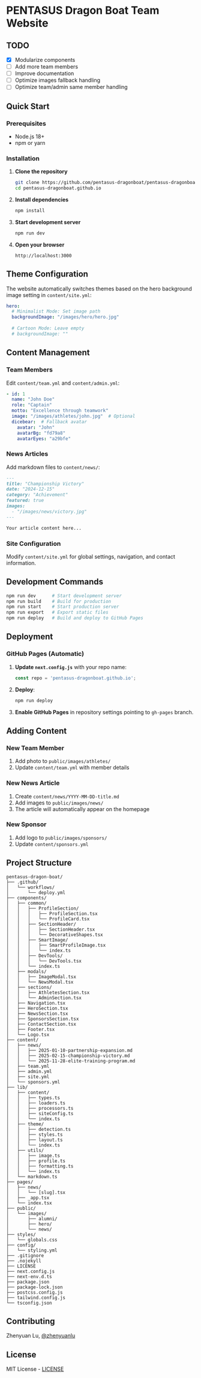 # PENTASUS Dragon Boat Team Website


## TODO
- [x] Modularize components
- [ ] Add more team members
- [ ] Improve documentation
- [ ] Optimize images fallback handling
- [ ] Optimize team/admin same member handling

## Quick Start

### Prerequisites

- Node.js 18+ 
- npm or yarn

### Installation

1. **Clone the repository**
   ```bash
   git clone https://github.com/pentasus-dragonboat/pentasus-dragonboat.github.io.git
   cd pentasus-dragonboat.github.io
   ```

2. **Install dependencies**
   ```bash
   npm install
   ```

3. **Start development server**
   ```bash
   npm run dev
   ```

4. **Open your browser**
   ```
   http://localhost:3000
   ```

## Theme Configuration

The website automatically switches themes based on the hero background image setting in `content/site.yml`:

```yaml
hero:
  # Minimalist Mode: Set image path
  backgroundImage: "/images/hero/hero.jpg"
  
  # Cartoon Mode: Leave empty
  # backgroundImage: ""
```

## Content Management

### Team Members
Edit `content/team.yml` and `content/admin.yml`:
```yaml
- id: 1
  name: "John Doe"
  role: "Captain"
  motto: "Excellence through teamwork"
  image: "/images/athletes/john.jpg"  # Optional
  dicebear:  # Fallback avatar
    avatar: "John"
    avatarBg: "fd79a8"
    avatarEyes: "a29bfe"
```

### News Articles
Add markdown files to `content/news/`:
```markdown
---
title: "Championship Victory"
date: "2024-12-15"
category: "Achievement"
featured: true
images:
  - "/images/news/victory.jpg"
---

Your article content here...
```

### Site Configuration
Modify `content/site.yml` for global settings, navigation, and contact information.

## Development Commands

```bash
npm run dev      # Start development server
npm run build    # Build for production
npm run start    # Start production server
npm run export   # Export static files
npm run deploy   # Build and deploy to GitHub Pages
```

## Deployment

### GitHub Pages (Automatic)

1. **Update `next.config.js`** with your repo name:
   ```js
   const repo = 'pentasus-dragonboat.github.io';
   ```

2. **Deploy**:
   ```bash
   npm run deploy
   ```

3. **Enable GitHub Pages** in repository settings pointing to `gh-pages` branch.


## Adding Content

### New Team Member
1. Add photo to `public/images/athletes/`
2. Update `content/team.yml` with member details

### New News Article
1. Create `content/news/YYYY-MM-DD-title.md`
2. Add images to `public/images/news/`
3. The article will automatically appear on the homepage

### New Sponsor
1. Add logo to `public/images/sponsors/`
2. Update `content/sponsors.yml`


## Project Structure

```plaintext
pentasus-dragon-boat/
├── .github/
│   └── workflows/
│       └── deploy.yml
├── components/
│   ├── common/                          
│   │   ├── ProfileSection/
│   │   │   ├── ProfileSection.tsx      
│   │   │   └── ProfileCard.tsx         
│   │   ├── SectionHeader/
│   │   │   ├── SectionHeader.tsx       
│   │   │   └── DecorativeShapes.tsx    
│   │   ├── SmartImage/
│   │   │   ├── SmartProfileImage.tsx  
│   │   │   └── index.ts               
│   │   ├── DevTools/
│   │   │   └── DevTools.tsx            
│   │   └── index.ts                    
│   ├── modals/                         
│   │   ├── ImageModal.tsx              
│   │   └── NewsModal.tsx               
│   ├── sections/                       
│   │   ├── AthletesSection.tsx         
│   │   └── AdminSection.tsx            
│   ├── Navigation.tsx                 
│   ├── HeroSection.tsx               
│   ├── NewsSection.tsx                 
│   ├── SponsorsSection.tsx             
│   ├── ContactSection.tsx            
│   ├── Footer.tsx                      
│   └── Logo.tsx                      
├── content/                           
│   ├── news/
│   │   ├── 2025-01-10-partnership-expansion.md
│   │   ├── 2025-02-15-championship-victory.md
│   │   └── 2025-11-28-elite-training-program.md
│   ├── team.yml
│   ├── admin.yml
│   ├── site.yml
│   └── sponsors.yml
├── lib/
│   ├── content/                        
│   │   ├── types.ts                    
│   │   ├── loaders.ts                  
│   │   ├── processors.ts               
│   │   ├── siteConfig.ts               
│   │   └── index.ts                    
│   ├── theme/                        
│   │   ├── detection.ts                
│   │   ├── styles.ts                   
│   │   ├── layout.ts                 
│   │   └── index.ts                    
│   ├── utils/                         
│   │   ├── image.ts                    
│   │   ├── profile.ts                  
│   │   ├── formatting.ts              
│   │   └── index.ts                    
│   └── markdown.ts                     
├── pages/
│   ├── news/
│   │   └── [slug].tsx                  
│   ├── _app.tsx                        
│   └── index.tsx                       
├── public/                            
│   └── images/
│       ├── alumni/
│       ├── hero/
│       └── news/
├── styles/                             
│   └── globals.css
├── config/                             
│   └── styling.yml                     
├── .gitignore                          
├── .nojekyll                         
├── LICENSE                          
├── next.config.js                    
├── next-env.d.ts                       
├── package.json                       
├── package-lock.json                   
├── postcss.config.js                  
├── tailwind.config.js                  
└── tsconfig.json                       
```

## Contributing
Zhenyuan Lu, [@zhenyuanlu](https://github.com/zhenyuanlu)

## License

MIT License - [LICENSE](LICENSE)

